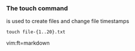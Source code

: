 ### The touch command

is used to create files and change file timestamps

    touch file-{1..20}.txt


vim:ft=markdown
